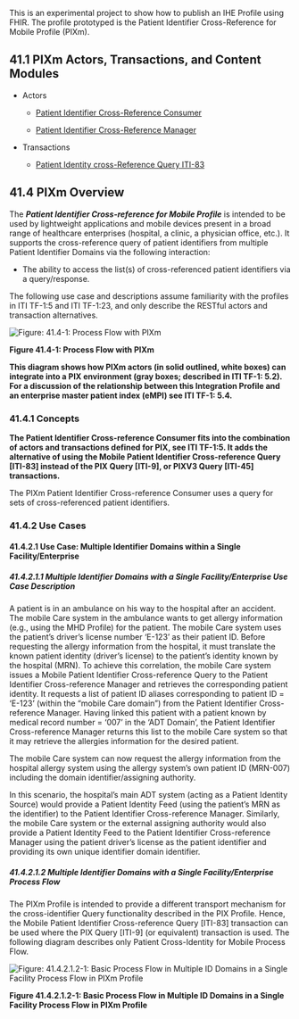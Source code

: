 
This is an experimental project to show how to publish an IHE Profile using FHIR. The profile prototyped is the Patient Identifier Cross-Reference for Mobile Profile (PIXm). 


## 41.1 PIXm Actors, Transactions, and Content Modules

* Actors

  - [Patient Identifier Cross-Reference Consumer](2_actors_and_transactions.html)

  - [Patient Identifier Cross-Reference Manager](2_actors_and_transactions.html)

* Transactions

  - [Patient Identity cross-Reference Query ITI-83](ITI-83.html)
  













## 41.4 PIXm Overview

The ***Patient Identifier Cross-reference for Mobile Profile*** is
intended to be used by lightweight applications and mobile devices
present in a broad range of healthcare enterprises (hospital, a clinic,
a physician office, etc.). It supports the cross-reference query of
patient identifiers from multiple Patient Identifier Domains via the
following interaction:

  - The ability to access the list(s) of cross-referenced patient
    identifiers via a query/response.

The following use case and descriptions assume familiarity with the
profiles in ITI TF-1:5 and ITI TF-1:23, and only describe the RESTful
actors and transaction alternatives.


![Figure: 41.4-1: Process Flow with PIXm](usecase1-processflow.svg "Figure: 41.4-1: Process Flow with PIXm")

<div style="clear: left"/>

**Figure 41.4-1: Process Flow with PIXm**

**This diagram shows how PIXm actors (in solid outlined, white boxes)
can integrate into a PIX environment (gray boxes; described in ITI TF-1:
5.2). For a discussion of the relationship between this Integration
Profile and an enterprise master patient index (eMPI) see ITI TF-1:
5.4.**

### 41.4.1 Concepts

**The Patient Identifier Cross-reference Consumer fits into the
combination of actors and transactions defined for PIX, see ITI TF-1:5.
It adds the alternative of using the Mobile Patient Identifier
Cross-reference Query \[ITI-83\] instead of the PIX Query \[ITI-9\], or
PIXV3 Query \[ITI-45\] transactions.**

The PIXm Patient Identifier Cross-reference Consumer uses a query for
sets of cross-referenced patient identifiers.

### 41.4.2 Use Cases

#### 41.4.2.1 Use Case: Multiple Identifier Domains within a Single Facility/Enterprise

##### 41.4.2.1.1 Multiple Identifier Domains with a Single Facility/Enterprise Use Case Description

A patient is in an ambulance on his way to the hospital after an
accident. The mobile Care system in the ambulance wants to get allergy
information (e.g., using the MHD Profile) for the patient. The mobile
Care system uses the patient’s driver’s license number ‘E-123’ as their
patient ID. Before requesting the allergy information from the hospital,
it must translate the known patient identity (driver’s license) to the
patient’s identity known by the hospital (MRN). To achieve this
correlation, the mobile Care system issues a Mobile Patient Identifier
Cross-reference Query to the Patient Identifier Cross-reference Manager
and retrieves the corresponding patient identity. It requests a list of
patient ID aliases corresponding to patient ID = ‘E-123’ (within the
“mobile Care domain”) from the Patient Identifier Cross-reference
Manager. Having linked this patient with a patient known by medical
record number = ‘007’ in the ‘ADT Domain’, the Patient Identifier
Cross-reference Manager returns this list to the mobile Care system so
that it may retrieve the allergies information for the desired patient.

The mobile Care system can now request the allergy information from the
hospital allergy system using the allergy system’s own patient ID
(MRN-007) including the domain identifier/assigning authority.

In this scenario, the hospital’s main ADT system (acting as a Patient
Identity Source) would provide a Patient Identity Feed (using the
patient’s MRN as the identifier) to the Patient Identifier
Cross-reference Manager. Similarly, the mobile Care system or the
external assigning authority would also provide a Patient Identity Feed
to the Patient Identifier Cross-reference Manager using the patient
driver’s license as the patient identifier and providing its own unique
identifier domain identifier.

##### 41.4.2.1.2 Multiple Identifier Domains with a Single Facility/Enterprise Process Flow

The PIXm Profile is intended to provide a different transport mechanism
for the cross-identifier Query functionality described in the PIX
Profile. Hence, the Mobile Patient Identifier Cross-reference Query
\[ITI-83\] transaction can be used where the PIX Query \[ITI-9\] (or
equivalent) transaction is used. The following diagram describes only
Patient Cross-Identity for Mobile Process Flow.

![Figure: 41.4.2.1.2-1: Basic Process Flow in Multiple ID Domains in a
Single Facility Process Flow in PIXm Profile](PatientIdentityManagement.png "Figure: 41.4.2.1.2-1: Basic Process Flow in Multiple ID Domains in a
Single Facility Process Flow in PIXm Profile")

<div style="clear: left"/>

**Figure 41.4.2.1.2-1: Basic Process Flow in Multiple ID Domains in a Single Facility Process Flow in PIXm Profile**

